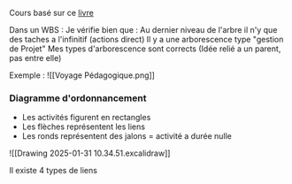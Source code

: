 Cours basé sur ce [livre](https://www.google.fr/books/edition/L_essentiel_de_la_gestion_de_projet_2013/9rK-wAEACAAJ?hl=fr) 

Dans un WBS : Je vérifie bien que : 
	Au dernier niveau de l'arbre il n'y que des taches a l'infinitif (actions direct)
	Il y a une arborescence type "gestion de Projet"
	Mes types d'arborescence sont corrects (Idée relié a un parent, pas entre elle)


Exemple : ![[Voyage Pédagogique.png]] 
### Diagramme d'ordonnancement

- Les activités figurent en rectangles
- Les flèches représentent les liens
- Les ronds représentent des jalons = activité a durée nulle 

![[Drawing 2025-01-31 10.34.51.excalidraw]]

Il existe 4 types de liens 